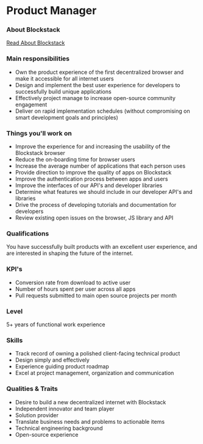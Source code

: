 # Product Manager

### About Blockstack

[Read About Blockstack](https://github.com/blockstack/blockstack/tree/master/jobs#about-blockstack)

### Main responsibilities

- Own the product experience of the first decentralized browser and make it accessible for all internet users
- Design and implement the best user experience for developers to successfully build unique applications
- Effectively project manage to increase open-source community engagement
- Deliver on rapid implementation schedules (without compromising on smart development goals and principles)

### Things you'll work on

- Improve the experience for and increasing the usability of the Blockstack browser
- Reduce the on-boarding time for browser users
- Increase the average number of applications that each person uses
- Provide direction to improve the quality of apps on Blockstack
- Improve the authentication process between apps and users
- Improve the interfaces of our API's and developer libraries
- Determine what features we should include in our developer API's and libraries
- Drive the process of developing tutorials and documentation for developers
- Review existing open issues on the browser, JS library and API

### Qualifications

You have successfully built products with an excellent user experience, and are interested in shaping the future of the internet. 

### KPI's

- Conversion rate from download to active user
- Number of hours spent per user across all apps
- Pull requests submitted to main open source projects per month

### Level

5+ years of functional work experience

### Skills

- Track record of owning a polished client-facing technical product 
- Design simply and effectively 
- Experience guiding product roadmap
- Excel at project management, organization and communication 

### Qualities & Traits 

- Desire to build a new decentralized internet with Blockstack 
- Independent innovator and team player 
- Solution provider
- Translate business needs and problems to actionable items 
- Technical engineering background
- Open-source experience 

